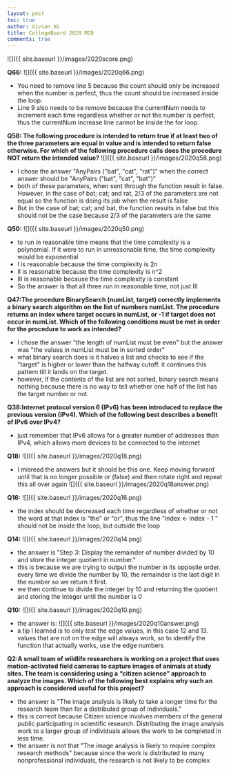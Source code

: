 ```yaml
---
layout: post
toc: true
author: Vivian Ni
title: CollegeBoard 2020 MCQ 
comments: true
---
```

![]({{ site.baseurl }}/images/2020score.png)

**Q66:**
![]({{ site.baseurl }}/images/2020q66.png)
- You need to remove line 5 because the count should only be increased when the number is perfect, thus the count should be increased inside the loop. 
- Line 9 also needs to be remove because the currentNum needs to increment each time regardless whether or not the number is perfect, thus the currentNum increase line cannot be inside the for loop.

**Q58: The following procedure is intended to return true if at least two of the three parameters are equal in value and is intended to return false otherwise. For which of the following procedure calls does the procedure NOT return the intended value?**
![]({{ site.baseurl }}/images/2020q58.png)
- I chose the answer "AnyPairs ("bat", "cat", "rat")" when the correct answer should be "AnyPairs ("bat", "cat", "bat")"
- both of these parameters, when sent through the function result in false. However, in the case of bat; cat; and rat, 2/3 of the parameters are not equal so the function is doing its job when the result is false
- But in the case of bat; cat; and bat, the function results in false but this should not be the case because 2/3 of the parameters are the same

**Q50:**
![]({{ site.baseurl }}/images/2020q50.png)
- to run in reasonable time means that the time complexity is a polynomial. If it were to run in unreasonable time, the time complexity would be exponential
- I is reasonable because the time complexity is 2n
- II is reasonable because the time complexity is n^2
- III is reasonable because the time complexity is constant
- So the answer is that all three run in reasonable time, not just III

**Q47:The procedure BinarySearch (numList, target) correctly implements a binary search algorithm on the list of numbers numList. The procedure returns an index where target occurs in numList, or -1 if target does not occur in numList. Which of the following conditions must be met in order for the procedure to work as intended?**
- I chose the answer "the length of numList must be even" but the answer was "the values in numList must be in sorted order"
- what binary search does is it halves a list and checks to see if the "target" is higher or lower than the halfway cutoff. it continues this pattern till it lands on the target.
- however, if the contents of the list are not sorted, binary search means nothing because there is no way to tell whether one half of the list has the target number or not.

**Q38:Internet protocol version 6 (IPv6) has been introduced to replace the previous version (IPv4). Which of the following best describes a benefit of IPv6 over IPv4?**
- just remember that IPv6 allows for a greater number of addresses than IPv4, which allows more devices to be connected to the internet

**Q18:**
![]({{ site.baseurl }}/images/2020q18.png)
- I misread the answers but it should be this one. Keep moving forward until that is no longer possible or (false) and then rotate right and repeat this all over again
![]({{ site.baseurl }}/images/2020q18answer.png)

**Q16:**
![]({{ site.baseurl }}/images/2020q16.png)
- the index should be decreased each time regardless of whether or not the word at that index is "the" or "or", thus the line "index  ← index - 1 " should not be inside the loop, but outside the loop

**Q14:**
![]({{ site.baseurl }}/images/2020q14.png)
- the answer is "Step 3: Display the remainder of number divided by 10 and store the integer quotient in number."
- this is because we are trying to output the number in its opposite order. every time we divide the number by 10, the remainder is the last digit in the number so we return it first.
- we then continue to divide the integer by 10 and returning the quotient and storing the integer until the number is 0

**Q10:**
![]({{ site.baseurl }}/images/2020q10.png)
- the answer is:
![]({{ site.baseurl }}/images/2020q10answer.png)
- a tip I learned is to only test the edge values, in this case 12 and 13. values that are not on the edge will always work, so to identify the function that actually works, use the edge numbers

**Q2:A small team of wildlife researchers is working on a project that uses motion-activated field cameras to capture images of animals at study sites. The team is considering using a “citizen science” approach to analyze the images. Which of the following best explains why such an approach is considered useful for this project?**
- the answer is "The image analysis is likely to take a longer time for the research team than for a distributed group of individuals."
- this is correct because Citizen science involves members of the general public participating in scientific research. Distributing the image analysis work to a larger group of individuals allows the work to be completed in less time.
- the answer is not that "The image analysis is likely to require complex research methods" because since the work is distributed to many nonprofessional individuals, the research is not likely to be complex

